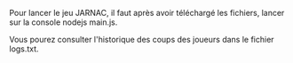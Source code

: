 Pour lancer le jeu JARNAC, il faut après avoir téléchargé les fichiers, lancer sur la console nodejs main.js.

Vous pourez consulter l'historique des coups des joueurs dans le fichier logs.txt.
